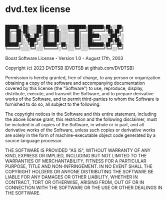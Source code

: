 # dvd.tex license
```

██████╗░██╗░░░██╗██████╗░░░░████████╗███████╗██╗░░██╗
██╔══██╗██║░░░██║██╔══██╗░░░╚══██╔══╝██╔════╝╚██╗██╔╝
██║░░██║╚██╗░██╔╝██║░░██║░░░░░░██║░░░█████╗░░░╚███╔╝░
██║░░██║░╚████╔╝░██║░░██║░░░░░░██║░░░██╔══╝░░░██╔██╗░
██████╔╝░░╚██╔╝░░██████╔╝██╗░░░██║░░░███████╗██╔╝╚██╗
╚═════╝░░░░╚═╝░░░╚═════╝░╚═╝░░░╚═╝░░░╚══════╝╚═╝░░╚═╝                                          
```

Boost Software License - Version 1.0 - August 17th, 2003

Copyright (c) 2023 DVDTSB [DVDTSB at github.com/DVDTSB]

Permission is hereby granted, free of charge, to any person or organization
obtaining a copy of the software and accompanying documentation covered by
this license (the "Software") to use, reproduce, display, distribute,
execute, and transmit the Software, and to prepare derivative works of the
Software, and to permit third-parties to whom the Software is furnished to
do so, all subject to the following:

The copyright notices in the Software and this entire statement, including
the above license grant, this restriction and the following disclaimer,
must be included in all copies of the Software, in whole or in part, and
all derivative works of the Software, unless such copies or derivative
works are solely in the form of machine-executable object code generated by
a source language processor.

THE SOFTWARE IS PROVIDED "AS IS", WITHOUT WARRANTY OF ANY KIND, EXPRESS OR
IMPLIED, INCLUDING BUT NOT LIMITED TO THE WARRANTIES OF MERCHANTABILITY,
FITNESS FOR A PARTICULAR PURPOSE, TITLE AND NON-INFRINGEMENT. IN NO EVENT
SHALL THE COPYRIGHT HOLDERS OR ANYONE DISTRIBUTING THE SOFTWARE BE LIABLE
FOR ANY DAMAGES OR OTHER LIABILITY, WHETHER IN CONTRACT, TORT OR OTHERWISE,
ARISING FROM, OUT OF OR IN CONNECTION WITH THE SOFTWARE OR THE USE OR OTHER
DEALINGS IN THE SOFTWARE.
